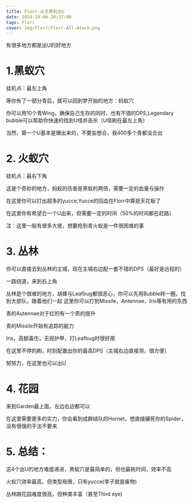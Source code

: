 ```yaml
---
title: Florr-从全青到出U
date: 2024-10-06 20:37:00
tags: Florr
cover: img/Florr/Florr-All-Atack.png
---
```


有很多地方都是出U的好地方

# 1.黑蚁穴

挂机点：最左上角

等你有了一部分青后，就可以回到梦开始的地方：蚂蚁穴

你可以用10个青Wing，确保自己生存的同时，也有不错的DPS,Legendary bubble可以帮助你快速的找到U怪并击杀（U怪刷在最左上角）

当然，第一个U基本是爆出来的，不要妄想合，我400多个青都没合出

# 2. 火蚁穴

挂机点：最右下角

这是个奇妙的地方，蚂蚁的伤害是黑蚁的两倍，需要一定的血量与操作

在这里你可以打出超多的yucce,Yucce的回血在Florr中算是天花板了

在这里你有希望合一个U出来，但需要一定的时间（50%的时间都在赶路）

注：这里一般有很多大佬，想要抢到青火蚁是一件很困难的事

# 3. 丛林

你可以直接去到丛林的主城，现在主城右边配一套不错的DPS（最好是远程的）

一路绕道，来到右上角

丛林是个很难的地方，胡蜂与Leafbug都很恶心，你可以先用Bubble转一圈，找到大部队，跟着他们一起
这里你可以打到Missile，Antennae，Iris等有用的东西

青的Autennae对于红的有一个质的提升

青的Missile开始有追踪的能力

Iris，高额毒伤，无视护甲，打Leafbug时很好用

在这里不停的刷，时刻配置出你的最高DPS（主城右边直接测，很方便）

努努力，在这里也可以出U

# 4. 花园

来到Garden最上面，左边右边都可以

在这里需要更多的实力，你会看到成群结队的Hornet，想直接碾死你的Spider，没有很强的手法不要来

# 5. 总结：

这4个出U的地方难度递进，黑蚁穴是最简单的，但也最耗时间，效率不高

火蚁穴效率最高，但类型局限，只有yucce(李子就是废物)

丛林跟花园难度很高，但种类丰富（甚至Third eye)